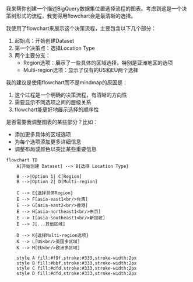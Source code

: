 我来帮你创建一个描述BigQuery数据集位置选择流程的图表。考虑到这是一个决策树形式的流程，我觉得用flowchart会是最清晰的选择。​​​​​​​​​​​​​​​​

我使用了flowchart来展示这个决策流程，主要包含以下几个部分：

1. 起始点：开始创建Dataset
2. 第一个决策点：选择Location Type
3. 两个主要分支：
   - Region选项：展示了一些具体的区域选择，特别是亚洲地区的选项
   - Multi-region选项：显示了仅有的US和EU两个选择

我的建议是使用flowchart而不是mindmap的原因是：
1. 这个过程是一个明确的决策流程，有清晰的方向性
2. 需要显示不同选项之间的层级关系
3. flowchart能更好地展示选择的顺序性

是否需要我调整图表的某些部分？比如：
- 添加更多具体的区域选项
- 为每个选项添加更多详细信息
- 调整布局或颜色以突出某些重要信息​​​​​​​​​​​​​​​​
```mermaid
flowchart TD
    A[开始创建 Dataset] --> B{选择 Location Type}
    
    B -->|Option 1| C[Region]
    B -->|Option 2| D[Multi-region]
    
    C --> E{选择具体Region}
    E --> F[asia-east1<br/>台湾]
    E --> G[asia-east2<br/>香港]
    E --> H[asia-northeast1<br/>东京]
    E --> I[asia-southeast1<br/>新加坡]
    E --> J[...其他区域]
    
    D --> K{选择Multi-region选项}
    K --> L[US<br/>美国多区域]
    K --> M[EU<br/>欧洲多区域]
    
    style A fill:#f9f,stroke:#333,stroke-width:2px
    style B fill:#bbf,stroke:#333,stroke-width:2px
    style C fill:#dfd,stroke:#333,stroke-width:2px
    style D fill:#dfd,stroke:#333,stroke-width:2px
```
